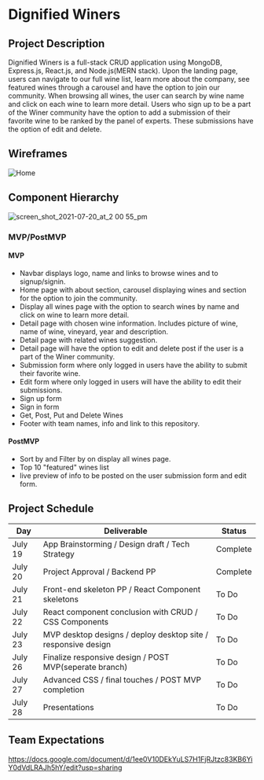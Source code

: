 # Dignified Winers

## Project Description

Dignified Winers is a full-stack CRUD application using MongoDB, Express.js, React.js, and Node.js(MERN stack). Upon the landing page, users can navigate to our full wine list, learn more about the company, see featured wines through a carousel and have the option to join our community. When browsing all wines, the user can search by wine name and click on each wine to learn more detail. Users who sign up to be a part of the Winer community have the option to add a submission of their favorite wine to be ranked by the panel of experts. These submissions have the option of edit and delete.

## Wireframes

![Home](https://user-images.githubusercontent.com/84357702/126370277-064c5b56-d322-498b-879c-929cbb04dd77.png)

## Component Hierarchy

![screen_shot_2021-07-20_at_2 00 55_pm](https://user-images.githubusercontent.com/84357702/126376624-7cc9247b-c4c7-4e5c-a39b-cccfcc160f2e.png)

### MVP/PostMVP

#### MVP

- Navbar displays logo, name and links to browse wines and to signup/signin.
- Home page with about section, carousel displaying wines and section for the option to join the community.
- Display all wines page with the option to search wines by name and click on wine to learn more detail.
- Detail page with chosen wine information. Includes picture of wine, name of wine, vineyard, year and description.
- Detail page with related wines suggestion.
- Detail page will have the option to edit and delete post if the user is a part of the Winer community.
- Submission form where only logged in users have the ability to submit their favorite wine.
- Edit form where only logged in users will have the ability to edit their submissions.
- Sign up form
- Sign in form
- Get, Post, Put and Delete Wines
- Footer with team names, info and link to this repository.

#### PostMVP

- Sort by and Filter by on display all wines page.
- Top 10 "featured" wines list
- live preview of info to be posted on the user submission form and edit form.

## Project Schedule

| Day     | Deliverable                                                   | Status   |
| ------- | ------------------------------------------------------------- | -------- |
| July 19 | App Brainstorming / Design draft / Tech Strategy              | Complete |
| July 20 | Project Approval / Backend PP                                 | Complete |
| July 21 | Front-end skeleton PP / React Component skeletons             | To Do    |
| July 22 | React component conclusion with CRUD / CSS Components         | To Do    |
| July 23 | MVP desktop designs / deploy desktop site / responsive design | To Do    |
| July 26 | Finalize responsive design / POST MVP(seperate branch)        | To Do    |
| July 27 | Advanced CSS / final touches / POST MVP completion            | To Do    |
| July 28 | Presentations                                                 | To Do    |

## Team Expectations

https://docs.google.com/document/d/1ee0V10DEkYuLS7H1FjRJtzc83KB6YiY0dVdLRAJh5hY/edit?usp=sharing
